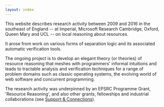 ```yaml
---
layout: index
---
```


This website describes research activity between 2009 and 2016 in the southeast of England -- at Imperial, Microsoft Research Cambridge, Oxford, Queen Mary and UCL -- on local reasoning about resources.

It arose from work on various forms of separation logic and its associated automatic verification tools.

The ongoing project is to develop an elegant theory (or theories) of resource reasoning that meshes with programmers' informal intuitions and leads to tractable analysis and verification techniques for a range of problem domains such as classic operating systems, the evolving world of web software and concurrent programming.

The research activity was underpinned by an EPSRC Programme Grant, 'Resource Reasoning', and also other grants, fellowships and industrial collaborations (see [Support & Connections](support.html)).

